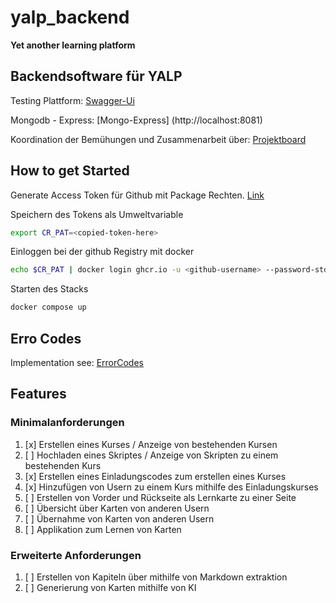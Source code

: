 # yalp_backend


**Yet another learning platform**

## Backendsoftware für YALP

Testing Plattform: [Swagger-Ui](http://localhost:3001/api/api-documentation/)

Mongodb - Express: [Mongo-Express] (http://localhost:8081)

Koordination der Bemühungen und Zusammenarbeit über: [Projektboard](https://github.com/users/svolume/projects/1/views/1)

## How to get Started

Generate Access Token für Github mit Package Rechten. [Link](https://github.com/settings/tokens/new?scopes=write:packages)

Speichern des Tokens als Umweltvariable

```bash
export CR_PAT=<copied-token-here>
```

Einloggen bei der github Registry mit docker

```bash
echo $CR_PAT | docker login ghcr.io -u <github-username> --password-stdin
```

Starten des Stacks

```bash
docker compose up
```

## Erro Codes

Implementation see: [ErrorCodes]('./src/services/errorCodes.js')

## Features

### Minimalanforderungen

1. [x] Erstellen eines Kurses / Anzeige von bestehenden Kursen
2. [ ] Hochladen eines Skriptes / Anzeige von Skripten zu einem bestehenden Kurs
3. [x] Erstellen eines Einladungscodes zum erstellen eines Kurses
4. [x] Hinzufügen von Usern zu einem Kurs mithilfe des Einladungskurses
5. [ ] Erstellen von Vorder und Rückseite als Lernkarte zu einer Seite
6. [ ] Übersicht über Karten von anderen Usern
7. [ ] Übernahme von Karten von anderen Usern
8. [ ] Applikation zum Lernen von Karten

### Erweiterte Anforderungen

1. [ ] Erstellen von Kapiteln über mithilfe von Markdown extraktion
2. [ ] Generierung von Karten mithilfe von KI
